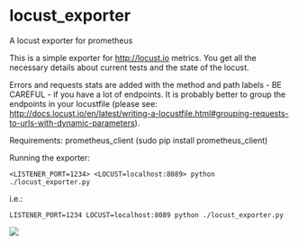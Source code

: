 # locust_exporter
A locust exporter for prometheus

This is a simple exporter for http://locust.io metrics. You get all the necessary details about current tests and the state of the locust.

Errors and requests stats are added with the method and path labels - BE CAREFUL - if you have a lot of endpoints. It is probably better to group the endpoints in your locustfile (please see: http://docs.locust.io/en/latest/writing-a-locustfile.html#grouping-requests-to-urls-with-dynamic-parameters).

Requirements: prometheus_client (sudo pip install prometheus_client)

Running the exporter:

`<LISTENER_PORT=1234> <LOCUST=localhost:8089> python ./locust_exporter.py`

i.e.:

`LISTENER_PORT=1234 LOCUST=localhost:8089 python ./locust_exporter.py`

![](https://github.com/mbolek/locust_exporter/blob/master/locust_exporter.png)
